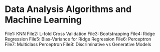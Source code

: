 # Data Analysis Algorithms and Machine Learning

File1: KNN
File2: L-fold Cross Validation
File3: Bootstrapping
File4: Ridge Regression
File5: Bias-Variance for Ridge Regression
File6: Perceptron
File7: Multiclass Perceptron
File8: Discriminative vs Generative Models
